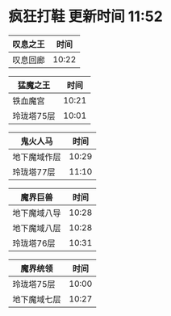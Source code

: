 # 疯狂打鞋 更新时间 11:52

| 叹息之王   | 时间    |
|--------|-------|
| 叹息回廊 | 10:22 |

| 猛魔之王   | 时间    |
|--------|-------|
| 铁血魔宫 | 10:21 |
| 玲珑塔75层 | 10:01 |

| 鬼火人马   | 时间    |
|--------|-------|
| 地下魔域作层 | 10:29 |
| 玲珑塔77层 | 11:10 |

| 魔界巨兽   | 时间    |
|--------|-------|
| 地下魔域八导 | 10:28 |
| 地下魔域八层 | 10:28 |
| 玲珑塔76层 | 10:31 |

| 魔界统领   | 时间    |
|--------|-------|
| 玲珑塔75层 | 10:00 |
| 地下魔域七层 | 10:27 |